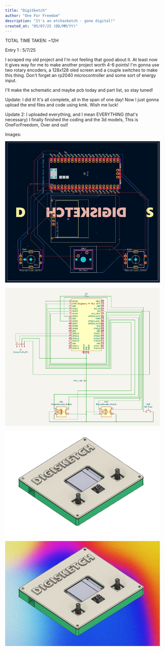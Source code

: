 ```yaml
---
title: "DigiSketch"
author: "One For Freedom"
description: "It's an etchasketch - gone digital!"
created_at: "05/07/25 (DD/MM/YY)"
---
```

TOTAL TIME TAKEN: ~12H


Entry 1 : 5/7/25

I scraped my old project and I'm not feeling that good about it. At least now it gives way for me to make another project worth 4-6 points! I'm gonna use two rotary encoders, a 128x128 oled screen and a couple switches to make this thing. Don't forget an rp2040 microcontroller
and some sort of energy input.

I'll make the schematic and maybe pcb today and part list, so stay tuned!

Update: I did it! It's all complete, all in the span of one day! Now I just gonna upload the end files and code using kmk. Wish me luck!

Update 2: I uploaded everything, and I mean EVERYTHING (that's necessary) I finally finished the coding and the 3d models, This is OneForFreedom, Over and out!



Images:
  
![DigiSketch PCB](DigiSketch%20PCB.png)


![DigiSketch Schematic](DigiSketch%20Schematic.png)


![3D Render](Digisketch%203D.png)


![Background](DigiSketch%20BG.png)
